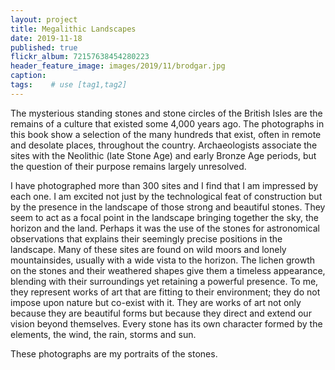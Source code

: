```yaml
---
layout: project
title: Megalithic Landscapes
date: 2019-11-18
published: true
flickr_album: 72157638454280223
header_feature_image: images/2019/11/brodgar.jpg
caption:
tags:    # use [tag1,tag2]
---
```


The mysterious standing stones and stone circles of the British Isles are the remains of a culture that existed some 4,000 years ago. The photographs in this book show a selection of the many hundreds that exist, often in remote and desolate places, throughout the country. Archaeologists associate the sites with the Neolithic (late Stone Age) and early Bronze Age periods, but the question of their purpose remains largely unresolved.

I have photographed more than 300 sites and I find that I am impressed by each one. I am excited not just by the technological feat of construction but by the presence in the landscape of those strong and beautiful stones. They seem to act as a focal point in the landscape bringing together the sky, the horizon and the land. Perhaps it was the use of the stones for astronomical observations that explains their seemingly precise positions in the landscape. Many of these sites are found on wild moors and lonely mountainsides, usually with a wide vista to the horizon. The lichen growth on the stones and their weathered shapes give them a timeless appearance, blending with their surroundings yet retaining a powerful presence. To me, they represent works of art that are fitting to their environment; they do not impose upon nature but co-exist with it. They are works of art not only because they are beautiful forms but because they direct and extend our vision beyond themselves. Every stone has its own character formed by the elements, the wind, the rain, storms and sun.

These photographs are my portraits of the stones.
